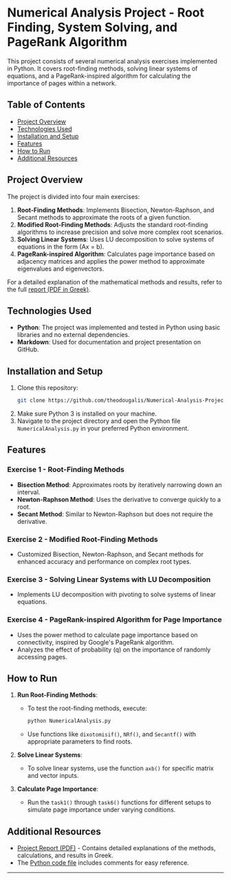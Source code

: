 # Numerical Analysis Project - Root Finding, System Solving, and PageRank Algorithm

This project consists of several numerical analysis exercises implemented in Python. It covers root-finding methods, solving linear systems of equations, and a PageRank-inspired algorithm for calculating the importance of pages within a network.

## Table of Contents
- [Project Overview](#project-overview)
- [Technologies Used](#technologies-used)
- [Installation and Setup](#installation-and-setup)
- [Features](#features)
- [How to Run](#how-to-run)
- [Additional Resources](#additional-resources)

## Project Overview
The project is divided into four main exercises:
1. **Root-Finding Methods**: Implements Bisection, Newton-Raphson, and Secant methods to approximate the roots of a given function.
2. **Modified Root-Finding Methods**: Adjusts the standard root-finding algorithms to increase precision and solve more complex root scenarios.
3. **Solving Linear Systems**: Uses LU decomposition to solve systems of equations in the form \(Ax = b\).
4. **PageRank-inspired Algorithm**: Calculates page importance based on adjacency matrices and applies the power method to approximate eigenvalues and eigenvectors.

For a detailed explanation of the mathematical methods and results, refer to the full [report (PDF in Greek)](./NumericalAnalysis.pdf).

## Technologies Used
- **Python**: The project was implemented and tested in Python using basic libraries and no external dependencies.
- **Markdown**: Used for documentation and project presentation on GitHub.

## Installation and Setup
1. Clone this repository:
    ```bash
    git clone https://github.com/theodougalis/Numerical-Analysis-Project---Root-Finding--System-Solving--and-PageRank-Algorithm.git
    ```
2. Make sure Python 3 is installed on your machine.
3. Navigate to the project directory and open the Python file `NumericalAnalysis.py` in your preferred Python environment.

## Features
### Exercise 1 - Root-Finding Methods
- **Bisection Method**: Approximates roots by iteratively narrowing down an interval.
- **Newton-Raphson Method**: Uses the derivative to converge quickly to a root.
- **Secant Method**: Similar to Newton-Raphson but does not require the derivative.

### Exercise 2 - Modified Root-Finding Methods
- Customized Bisection, Newton-Raphson, and Secant methods for enhanced accuracy and performance on complex root types.

### Exercise 3 - Solving Linear Systems with LU Decomposition
- Implements LU decomposition with pivoting to solve systems of linear equations.

### Exercise 4 - PageRank-inspired Algorithm for Page Importance
- Uses the power method to calculate page importance based on connectivity, inspired by Google's PageRank algorithm.
- Analyzes the effect of probability \(q\) on the importance of randomly accessing pages.

## How to Run
1. **Run Root-Finding Methods**:
   - To test the root-finding methods, execute:
     ```python
     python NumericalAnalysis.py
     ```
   - Use functions like `dixotomisif()`, `NRf()`, and `Secantf()` with appropriate parameters to find roots.

2. **Solve Linear Systems**:
   - To solve linear systems, use the function `axb()` for specific matrix and vector inputs.

3. **Calculate Page Importance**:
   - Run the `task1()` through `task6()` functions for different setups to simulate page importance under varying conditions.

## Additional Resources
- [Project Report (PDF)](./NumericalAnalysis.pdf) - Contains detailed explanations of the methods, calculations, and results in Greek.
- The [Python code file](./NumericalAnalysis.py) includes comments for easy reference.

---

